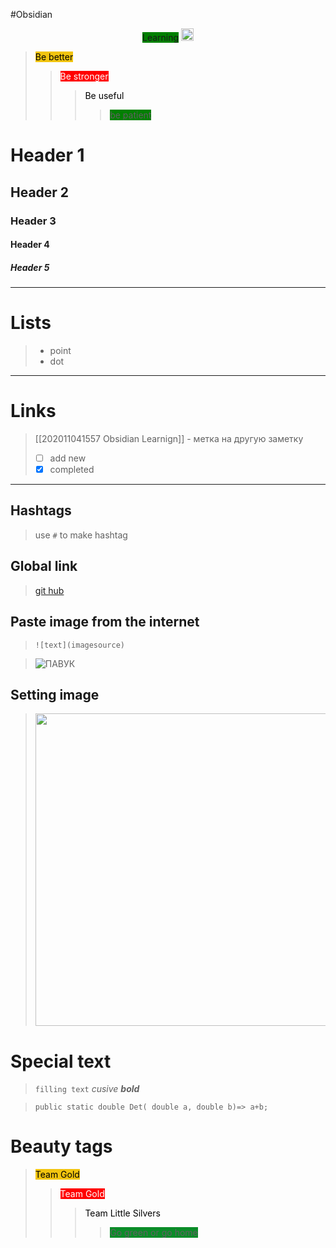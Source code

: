 <span class='flair'>#Obsidian</span>

<div align="center">
<span class='flair mod-pop' style='background-color:green'>Learning</span>
<img width="20" height="20" src="https://www.flaticon.com/svg/static/icons/svg/945/945147.svg">
</div>



><span class='flair' style='background-color:#F1C40F;color:#000;'>Be better</span>
>><span class='flair' style='background-color: red ;color: white;'>Be stronger</span>
>>> <span class='flair mod-pop' style='color: black;'>Be useful</span>
>>>> <span class='flair' style='background-color:green'>be patient</span>


# Header 1
## Header 2
### Header 3
#### Header 4
##### Header 5
<hr>

# Lists 
>- point
>- dot

<hr>

# Links 
> [[202011041557 Obsidian Learnign]] - метка на другую заметку
> - [ ] add new
> - [x] completed  

<hr>

## Hashtags
 >use `#` to make hashtag
 
## Global link
 > [git hub](https://github.com/)
 
## Paste image from the internet
> ``![text](imagesource)``

> ![ПАВУК](https://cs10.pikabu.ru/post_img/big/2020/04/18/7/158721021619479005.jpg)

## Setting image

>
><img width="500" height="500" src="https://cs10.pikabu.ru/post_img/big/2020/04/18/7/158721021619479005.jpg">


# Special text 
> `filling text`
> *cusive*
> ***bold***


>```dotnet
> public static double Det( double a, double b)=> a+b; 
> ```

# Beauty tags

><span class='flair mod-pop' style='background-color:#F1C40F;color:#000;'>Team Gold</span>
>><span class='flair mod-pop' style='background-color: red ;color: white;'>Team Gold</span>
>>> <span class='flair mod-pop' style='color: black;'>Team Little Silvers</span>
>>>> <span class='flair mod-pop' style='background-color:#0a8c28'>Go green or go home</span>
